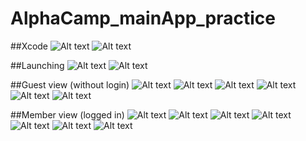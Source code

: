 # AlphaCamp_mainApp_practice

##Xcode
![Alt text](/screenshots/xcode/storyboard.png?raw=true "storyboard")
![Alt text](/screenshots/xcode/structure.png?raw=true "structure")

##Launching
![Alt text](/screenshots/launching/launch.png?raw=true "launch screen")
![Alt text](/screenshots/launching/login.png?raw=true "login page")

##Guest view (without login)
![Alt text](/screenshots/non-member/events.png?raw=true "events webview")
![Alt text](/screenshots/non-member/people-advisors.png?raw=true "people-advisors webview")
![Alt text](/screenshots/non-member/people-partners.png?raw=true "people-partners webview")
![Alt text](/screenshots/non-member/people-alumni.png?raw=true "people-alumni webview")
![Alt text](/screenshots/non-member/class.png?raw=true "guest class view")
![Alt text](/screenshots/non-member/settings.png?raw=true "guest settings view")

##Member view (logged in)
![Alt text](/screenshots/class.png?raw=true "class view")
![Alt text](/screenshots/class-selection.png?raw=true "class selection")
![Alt text](/screenshots/class-inner.png?raw=true "class inner view")
![Alt text](/screenshots/class-details.png?raw=true "class details webview")
![Alt text](/screenshots/settings.png?raw=true "settings view")
![Alt text](/screenshots/profile-update.png?raw=true "profile update")
![Alt text](/screenshots/profile-updateResponse.png?raw=true "profile update response")
